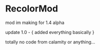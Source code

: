 # RecolorMod
mod im making for 1.4 alpha


update 1.0 -
{
  added everything basically
}





totally no code from calamity or anything...
